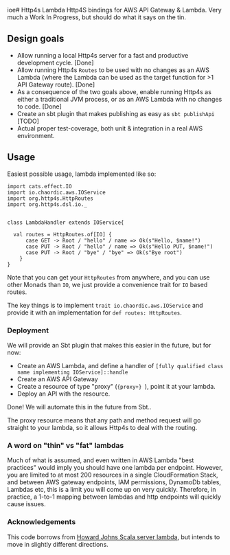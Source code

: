 ioe# Http4s Lambda
Http4S bindings for AWS API Gateway &amp; Lambda. Very much a Work In Progress, but should do what it says on the tin.

## Design goals
* Allow running a local Http4s server for a fast and productive development cycle. [Done]
* Allow running Http4s `Routes` to be used with no changes as an AWS Lambda (where the Lambda can be used as the target function for >1 API Gateway route). [Done]
* As a consequence of the two goals above, enable running Http4s as either a traditional JVM process, or as an AWS Lambda with no changes to code. [Done]
* Create an sbt plugin that makes publishing as easy as `sbt publishApi` [TODO]
* Actual proper test-coverage, both unit & integration in a real AWS environment.

## Usage

Easiest possible usage, lambda implemented like so:

    import cats.effect.IO
    import io.chaordic.aws.IOService
    import org.http4s.HttpRoutes
    import org.http4s.dsl.io._
    
    
    class LambdaHandler extends IOService{
    
      val routes = HttpRoutes.of[IO] {
          case GET -> Root / "hello" / name => Ok(s"Hello, $name!")
          case PUT -> Root / "hello" / name => Ok(s"Hello PUT, $name!")
          case PUT -> Root / "bye" / "bye" => Ok(s"Bye root")
        }
    }

Note that you can get your `HttpRoutes` from anywhere, and you can use other Monads than `IO`, we just provide a convenience trait for `IO` based routes.

The key things is to implement `trait io.chaordic.aws.IOService` and provide it with an implementation for `def routes: HttpRoutes`.

### Deployment
We will provide an Sbt plugin that makes this easier in the future, but for now:
* Create an AWS Lambda, and define a handler of `[fully qualified class name implementing IOService]::handle`
* Create an AWS API Gateway
* Create a resource of type "proxy" (`{proxy+} `), point it at your lambda.
* Deploy an API with the resource.

Done!
We will automate this in the future from Sbt..

The proxy resource means that any path and method request will go straight to your lambda, so it allows Http4s to deal with the routing.

### A word on "thin" vs "fat" lambdas
Much of what is assumed, and even written in AWS Lambda "best practices" would imply you should have one lambda per endpoint.
However, you are limited to at most 200 resources in a single CloudFormation Stack, and between AWS gateway endpoints, IAM permissions, DynamoDb tables, Lambdas etc, this is a limit you will come up on very quickly.
Therefore, in practice, a 1-to-1 mapping between lambdas and http endpoints will quickly cause issues.

### Acknowledgements
This code borrows from [Howard Johns Scala server lambda](https://github.com/howardjohn/scala-server-lambda), but intends to move in slightly different directions.
